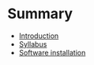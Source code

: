 # Summary

* [Introduction](README.md)
* [Syllabus](syllabus.md)
* [Software installation](software-installation.md)

